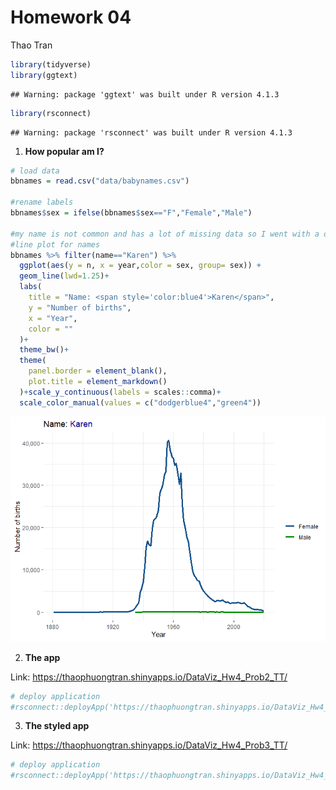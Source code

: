 Homework 04
================
Thao Tran

``` r
library(tidyverse)
library(ggtext)
```

    ## Warning: package 'ggtext' was built under R version 4.1.3

``` r
library(rsconnect)
```

    ## Warning: package 'rsconnect' was built under R version 4.1.3

1.  **How popular am I?**

``` r
# load data
bbnames = read.csv("data/babynames.csv")

#rename labels
bbnames$sex = ifelse(bbnames$sex=="F","Female","Male")

#my name is not common and has a lot of missing data so I went with a different name 
#line plot for names
bbnames %>% filter(name=="Karen") %>% 
  ggplot(aes(y = n, x = year,color = sex, group= sex)) +
  geom_line(lwd=1.25)+
  labs(
    title = "Name: <span style='color:blue4'>Karen</span>",
    y = "Number of births",
    x = "Year",
    color = ""
  )+
  theme_bw()+
  theme(
    panel.border = element_blank(),
    plot.title = element_markdown()
  )+scale_y_continuous(labels = scales::comma)+
  scale_color_manual(values = c("dodgerblue4","green4"))
```

![](homework-04_files/figure-gfm/namesfreq-1.png)<!-- -->

2.  **The app**

Link: <https://thaophuongtran.shinyapps.io/DataViz_Hw4_Prob2_TT/>

``` r
# deploy application
#rsconnect::deployApp('https://thaophuongtran.shinyapps.io/DataViz_Hw4_Prob2_TT/')
```

3.  **The styled app**

Link: <https://thaophuongtran.shinyapps.io/DataViz_Hw4_Prob3_TT/>

``` r
# deploy application
#rsconnect::deployApp('https://thaophuongtran.shinyapps.io/DataViz_Hw4_Prob3_TT/')
```
